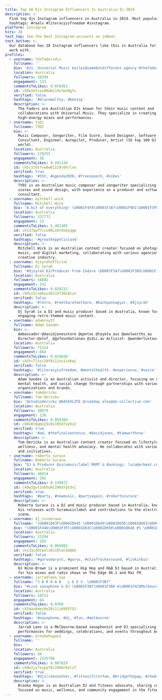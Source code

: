 ```yaml
---
title: Top 10 Djs Instagram Influencers In Australia In 2024
description: >-
  Find top djs Instagram influencers in Australia in 2024. Most popular
  hashtags: #reels #literacyisfreedom #instagram.
platform: Instagram
hits: 28
text_top: See the best Instagram accounts on inBeat.
text_bottom: >-
  Our database has 28 Instagram influencers like this in Australia for you to
  work with.
profiles:
  - username: thefadersdjs
    fullname: ''
    bio: 'DJs, Universal Music kailei@samebutdifferent.agency #thefadersdjs'
    location: Australia
    followers: 28394
    engagement: 133
    commentsToLikes: 0.070363
    id: ck0w2etixo00w0i19sfpn8gts
    verified: false
    hashtags: '#dracomalfoy, #bentay'
    description: >-
      The Faders are Australian DJs known for their music content and
      collaborations with Universal Music. They specialize in creating
      high-energy mixes and performances.
  - username: tydi
    fullname: TYDI
    bio: >-
      Music Composer, Songwriter, Film Score, Sound Designer, Software
      Consultant, Engineer, Autopilot, Producer, Artist (3X top 100 DJ's of the
      world).
    location: Australia
    followers: 178255
    engagement: 38
    commentsToLikes: 0.241134
    id: ck5c1tdtfvw0w0i119j6hrlvo
    verified: true
    hashtags: '#tbt, #agenda2030, #freespeech, #vibes'
    description: >-
      TYDI is an Australian music composer and songwriter specializing in film
      scores and sound design, with experience as a producer and software
      consultant.
  - username: mitchell.wick
    fullname: Mitchell Wick
    bio: "A bit of everything! \U0001F4F8\U0001F3A7\U0001F9D1\U0001F3FD‍\U0001F4BB @onehitagency \U0001F3A7 @in2am.djs \U0001F3A7"
    location: Australia
    followers: 337772
    engagement: 32
    commentsToLikes: 5.481205
    id: ck137qwf7cxi00i19rmvbyqgp
    verified: false
    hashtags: '#greatkeppelisland'
    description: >-
      Mitchell Wick is an Australian content creator focused on photography,
      music, and digital marketing, collaborating with various agencies in the
      creative industry.
  - username: djsyrahofficial
    fullname: Dj Syrah
    bio: "#djsyrah DJ/Producer From Indore \U0001F3A7\U0001F3B9\U0001F3B6 For Bookings Email ➡️ djsyrahofficial@gmail.com www.facebook.com/djsyrahofficial"
    location: Australia
    followers: 54602
    engagement: 241
    commentsToLikes: 0.020212
    id: ck0vz2cxb6xu30i19730s8zzo
    verified: false
    hashtags: '#retro, #reelkarofeelkaro, #bachpankapyar, #djsyrah'
    description: >-
      Dj Syrah is a DJ and music producer based in Australia, known for creating
      engaging retro-themed music content.
  - username: adamroy37
    fullname: Adam Goodes
    bio: >-
      Ambassador-@davidjonesstore @qantas @toyota_aus @woolworths_au
      Director-@alnf_ @gofoundationau @idic.au Activist- @wanderlustausnz
    location: Australia
    followers: 71314
    engagement: 684
    commentsToLikes: 0.024638
    id: ck5hi7l1sc28f0i11xx1iokqi
    verified: false
    hashtags: '#literacyisfreedom, #mentalhealth, #experience, #voice'
    description: >-
      Adam Goodes is an Australian activist and director, focusing on education,
      mental health, and social change through partnerships with various
      organizations and brands.
  - username: tomderickx
    fullname: Tom Derickx
    bio: '@studioderickx @KAYEXLIFE @ruokday alex@ak-collective.com'
    location: Australia
    followers: 30979
    engagement: 130
    commentsToLikes: 0.059384
    id: ck0u6t8qm2y5v0i195d7xy6v2
    verified: true
    hashtags: '#ad, #thefinalsentence, #davidjones, #tamworthnsw'
    description: >-
      Tom Derickx is an Australian content creator focused on lifestyle,
      wellness, and mental health advocacy. He collaborates with various brands
      and initiatives.
  - username: roberto_surace
    fullname: Roberto Surace
    bio: "DJ & Producer @suramusiclabel MGMT & Bookings: luca@orbeat.com / salvatore@orbeat.com \U0001F447\U0001F3FBMY NEW SINGLE MAKE ME WANNA OUT NOW\U0001F3D6"
    location: Australia
    followers: 48414
    engagement: 295
    commentsToLikes: 0.139972
    id: ck0w2gvt2ob5u0i190d7gtdxj
    verified: true
    hashtags: '#party, #newmusic, #partyagain, #robertosurace'
    description: >-
      Roberto Surace is a DJ and music producer based in Australia, known for
      his releases with Suramusiclabel and contributions to the electronic music
      scene.
  - username: dj_ninobrown
    fullname: "\U0001D63F\U0001D645 \U0001D649\U0001D65E\U0001D663\U0001D664 \U0001D63D\U0001D667\U0001D664\U0001D66C\U0001D663"
    bio: "\U0001F446\U0001F3FC\U0001D63C\U0001D650\U0001D64E #1 \U0001D643\U0001D65E\U0001D665 \U0001D643\U0001D664\U0001D665/\U0001D64D&\U0001D63D \U0001D63F\U0001D645 \U0001F30F \U0001D61E\U0001D630\U0001D633\U0001D62D\U0001D625 \U0001D60D\U0001D622\U0001D62E\U0001D630\U0001D636\U0001D634 \U0001D60A\U0001D629\U0001D62A\U0001D626\U0001D627\U0001D633\U0001D630\U0001D624\U0001D62C\U0001D626\U0001D633\U0001D634 \U0001F4BD \U0001D64E\U0001D66A\U0001D657\U0001D668\U0001D658\U0001D667\U0001D65E\U0001D657\U0001D65A \U0001D669\U0001D664 \U0001D64E\U0001D665\U0001D664\U0001D669\U0001D65E\U0001D65B\U0001D66E & \U0001D648\U0001D65E\U0001D66D\U0001D658\U0001D661\U0001D664\U0001D66A\U0001D659 \U0001F4FB \U0001D61B\U0001D629\U0001D626 \U0001D60C\U0001D625\U0001D628\U0001D626 96.1 & \U0001D614\U0001D622\U0001D62A \U0001D60D\U0001D614 \U0001F3B6 Summertime - \U0001D64A\U0001D650\U0001D64F \U0001D649\U0001D64A\U0001D652! \U0001D60A\U0001D613\U0001D610\U0001D60A\U0001D612\U0001F447\U0001F3FC"
    location: Australia
    followers: 23394
    engagement: 103
    commentsToLikes: 0.065092
    id: ck13acd6tpols0i19lon3m8bk
    verified: false
    hashtags: '#gorosmaryst, #goros, #chiefrockersound, #linkinbio'
    description: >-
      DJ Nino Brown is a prominent Hip Hop and R&B DJ based in Australia, known
      for his mixes and radio shows on The Edge 96.1 and Mai FM.
  - username: jarradlees.sax
    fullname: "J A R R A D   L E E S  \U0001F3B7"
    bio: "✖️Live saxophone & DJ \U0001F3B7\U0001F3B6 ✖️\U0001F4CDMelbourne, Australia \U0001F1E6\U0001F1FA ✖️Celebrations \U0001F942 Weddings \U0001F470 Events \U0001F973 ✖️For bookings contact me \U0001F4DE\U0001F4E7\U0001F447\U0001F3FC"
    location: Australia
    followers: 14311
    engagement: 64
    commentsToLikes: 0.0709
    id: ck5qaz64ej0o20i11j6985f51
    verified: false
    hashtags: '#saxophone, #dj, #fun, #melbourne'
    description: >-
      Jarrad Lees is a Melbourne-based saxophonist and DJ specializing in live
      performances for weddings, celebrations, and events throughout Australia.
  - username: brookehogan1
    fullname: ''
    bio: ''
    location: Australia
    followers: 34
    engagement: 2225796
    commentsToLikes: 0.007829
    id: ck0w1jy7ajpyt0i19dmrbels7
    verified: true
    hashtags: '#djslikenoother, #fitnessfirstfam, #bridgethegap, #chadstonecaters'
    description: >-
      Brooke Hogan is an Australian DJ and fitness advocate, sharing content
      focused on music, wellness, and community engagement in the fitness space.
---
```


